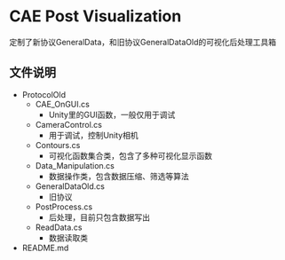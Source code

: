# CAE Post Visualization
  定制了新协议GeneralData，和旧协议GeneralDataOld的可视化后处理工具箱

## 文件说明 
  + ProtocolOld  
      + CAE_OnGUI.cs  
        + Unity里的GUI函数，一般仅用于调试 
      + CameraControl.cs  
        + 用于调试，控制Unity相机  
      + Contours.cs  
        + 可视化函数集合类，包含了多种可视化显示函数  
      + Data_Manipulation.cs  
        + 数据操作类，包含数据压缩、筛选等算法
      + GeneralDataOld.cs
        + 旧协议
      + PostProcess.cs  
        + 后处理，目前只包含数据写出
      + ReadData.cs  
        + 数据读取类  
  + README.md
  

